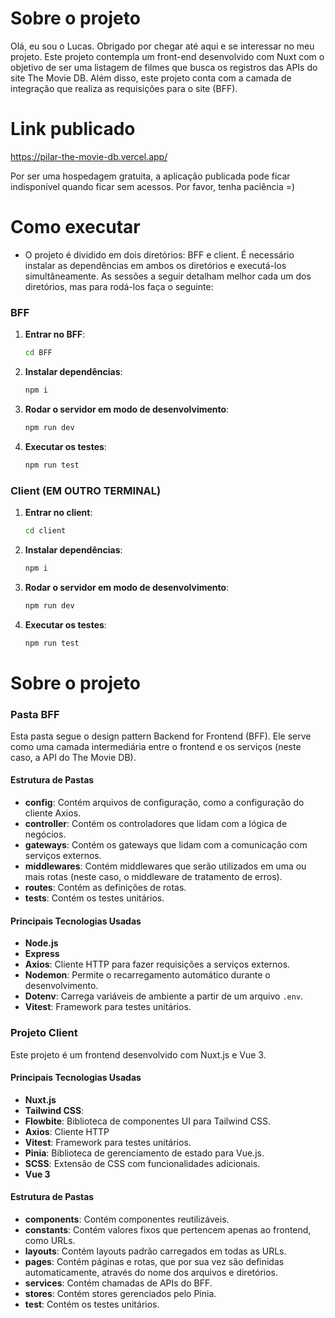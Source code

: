 # Sobre o projeto
Olá, eu sou o Lucas. Obrigado por chegar até aqui e se interessar no meu projeto.
Este projeto contempla um front-end desenvolvido com Nuxt com o objetivo de ser uma listagem de filmes que busca os registros das APIs do site The Movie DB. 
Além disso, este projeto conta com a camada de integração que realiza as requisições para o site (BFF). 

# Link publicado
https://pilar-the-movie-db.vercel.app/

Por ser uma hospedagem gratuita, a aplicação publicada pode ficar indisponível quando ficar sem acessos. Por favor, tenha paciência =) 

# Como executar
- O projeto é dividido em dois diretórios: BFF e client. É necessário instalar as dependências em ambos os diretórios e executá-los simultâneamente. As sessões a seguir detalham melhor cada um dos diretórios, mas para rodá-los faça o seguinte:

### BFF

1. **Entrar no BFF**:
    ```sh
    cd BFF
    ```

2. **Instalar dependências**:
    ```sh
    npm i
    ```

3. **Rodar o servidor em modo de desenvolvimento**:
    ```sh
    npm run dev
    ```

4. **Executar os testes**:
    ```sh
    npm run test
    ```

### Client (EM OUTRO TERMINAL)

1. **Entrar no client**:
    ```sh
    cd client
    ```

2. **Instalar dependências**:
    ```sh
    npm i
    ```

3. **Rodar o servidor em modo de desenvolvimento**:
    ```sh
    npm run dev
    ```

4. **Executar os testes**:
    ```sh
    npm run test
    ```



# Sobre o projeto

### Pasta BFF

Esta pasta segue o design pattern Backend for Frontend (BFF). Ele serve como uma camada intermediária entre o frontend e os serviços (neste caso, a API do The Movie DB). 

#### Estrutura de Pastas

- **config**: Contém arquivos de configuração, como a configuração do cliente Axios.
- **controller**: Contém os controladores que lidam com a lógica de negócios.
- **gateways**: Contém os gateways que lidam com a comunicação com serviços externos.
- **middlewares**: Contém middlewares que serão utilizados em uma ou mais rotas (neste caso, o middleware de tratamento de erros).
- **routes**: Contém as definições de rotas.
- **tests**: Contém os testes unitários.

#### Principais Tecnologias Usadas

- **Node.js**
- **Express**
- **Axios**: Cliente HTTP para fazer requisições a serviços externos.
- **Nodemon**: Permite o recarregamento automático durante o desenvolvimento.
- **Dotenv**: Carrega variáveis de ambiente a partir de um arquivo `.env`.
- **Vitest**: Framework para testes unitários.


### Projeto Client

Este projeto é um frontend desenvolvido com Nuxt.js e Vue 3. 

#### Principais Tecnologias Usadas

- **Nuxt.js**
- **Tailwind CSS**:
- **Flowbite**: Biblioteca de componentes UI para Tailwind CSS.
- **Axios**: Cliente HTTP
- **Vitest**: Framework para testes unitários.
- **Pinia**: Biblioteca de gerenciamento de estado para Vue.js.
- **SCSS**: Extensão de CSS com funcionalidades adicionais.
- **Vue 3**

#### Estrutura de Pastas

- **components**: Contém componentes reutilizáveis.
- **constants**: Contém valores fixos que pertencem apenas ao frontend, como URLs.
- **layouts**: Contém layouts padrão carregados em todas as URLs.
- **pages**: Contém páginas e rotas, que por sua vez são definidas automaticamente, através do nome dos arquivos e diretórios.
- **services**: Contém chamadas de APIs do BFF.
- **stores**: Contém stores gerenciados pelo Pinia.
- **test**: Contém os testes unitários.
